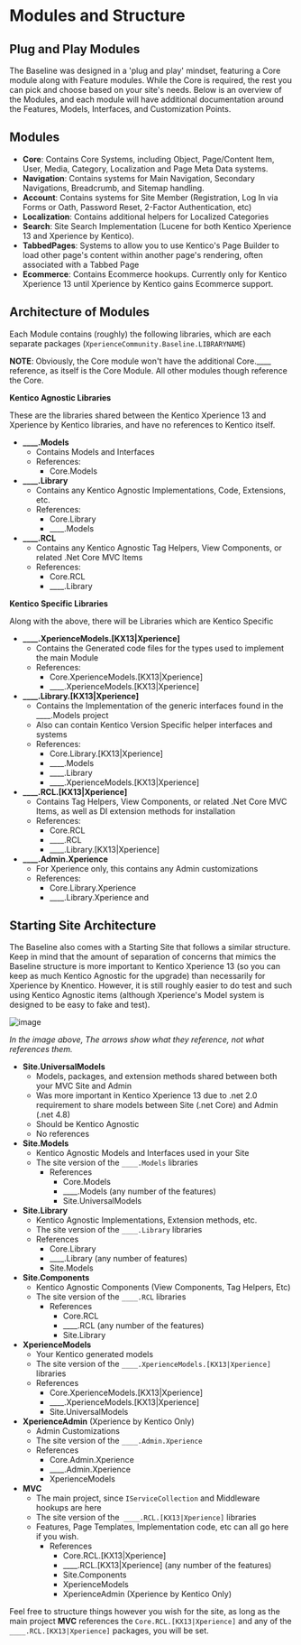 # Modules and Structure

## Plug and Play Modules

The Baseline was designed in a 'plug and play' mindset, featuring a Core module along with Feature modules.  While the Core is required, the rest you can pick and choose based on your site's needs.  Below is an overview of the Modules, and each module will have additional documentation around the Features, Models, Interfaces, and Customization Points.

## Modules

- **Core**: Contains Core Systems, including Object, Page/Content Item, User, Media, Category, Localization and Page Meta Data systems.
- **Navigation**: Contains systems for Main Navigation, Secondary Navigations, Breadcrumb, and Sitemap handling.
- **Account**: Contains systems for Site Member (Registration, Log In via Forms or Oath, Password Reset, 2-Factor Authentication, etc)
- **Localization**: Contains additional helpers for Localized Categories
- **Search**: Site Search Implementation (Lucene for both Kentico Xperience 13 and Xperience by Kentico).
- **TabbedPages**: Systems to allow you to use Kentico's Page Builder to load other page's content within another page's rendering, often associated with a Tabbed Page
- **Ecommerce**: Contains Ecommerce hookups.  Currently only for Kentico Xperience 13 until Xperience by Kentico gains Ecommerce support.

## Architecture of Modules
Each Module contains (roughly) the following libraries, which are each separate packages (`XperienceCommunity.Baseline.LIBRARYNAME`)

**NOTE**: Obviously, the Core module won't have the additional Core.____ reference, as itself is the Core Module.  All other modules though reference the Core.

**Kentico Agnostic Libraries**

These are the libraries shared between the Kentico Xperience 13 and Xperience by Kentico libraries, and have no references to Kentico itself.

- **____.Models**
  -  Contains Models and Interfaces
  - References:
    - Core.Models
- **____.Library**
  - Contains any Kentico Agnostic Implementations, Code, Extensions, etc.
  - References:
    - Core.Library
    - ____.Models
- **____.RCL**
  - Contains any Kentico Agnostic Tag Helpers, View Components, or related .Net Core MVC Items
  - References:
    - Core.RCL
    - ____.Library

**Kentico Specific Libraries**

Along with the above, there will be Libraries which are Kentico Specific

- **____.XperienceModels.[KX13|Xperience]**
  - Contains the Generated code files for the types used to implement the main Module
  - References:
    - Core.XperienceModels.[KX13|Xperience]
    - ____.XperienceModels.[KX13|Xperience]
- **____.Library.[KX13|Xperience]**
  - Contains the Implementation of the generic interfaces found in the ____.Models project
  - Also can contain Kentico Version Specific helper interfaces and systems
  - References:
    - Core.Library.[KX13|Xperience]
    - ____.Models
    - ____.Library
    - ____.XperienceModels.[KX13|Xperience]
- **____.RCL.[KX13|Xperience]**
  - Contains Tag Helpers, View Components, or related .Net Core MVC Items, as well as DI extension methods for installation
  - References:
    - Core.RCL
    - ____.RCL
    - ____.Library.[KX13|Xperience]    
- **____.Admin.Xperience**
  - For Xperience only, this contains any Admin customizations
  - References:
    - Core.Library.Xperience
    - ____.Library.Xperience and 

## Starting Site Architecture

The Baseline also comes with a Starting Site that follows a similar structure.  Keep in mind that the amount of separation of concerns that mimics the Baseline structure is more important to Kentico Xperience 13 (so you can keep as much Kentico Agnostic for the upgrade) than necessarily for Xperience by Knentico.  However, it is still roughly easier to do test and such using Kentico Agnostic items (although Xperience's Model system is designed to be easy to fake and test).


![image](images/KX13-XbyK-Structure.png)

*In the image above, The arrows show what they reference, not what references them.*

- **Site.UniversalModels**
  - Models, packages, and extension methods shared between both your MVC Site and Admin
  - Was more important in Kentico Xperience 13 due to .net 2.0 requirement to share models between Site (.net Core) and Admin (.net 4.8)
  - Should be Kentico Agnostic
  - No references
- **Site.Models**
  - Kentico Agnostic Models and Interfaces used in your Site
  - The site version of the `____.Models` libraries
    - References
      - Core.Models
      - ____.Models (any number of the features)
      - Site.UniversalModels
- **Site.Library**
  - Kentico Agnostic Implementations, Extension methods, etc.
  - The site version of the `____.Library` libraries
  - References
    - Core.Library
    - ____.Library (any number of features)
    - Site.Models
- **Site.Components**
  - Kentico Agnostic Components (View Components, Tag Helpers, Etc)
  - The site version of the `____.RCL` libraries
    - References
      - Core.RCL
      - ____.RCL (any number of the features)
      - Site.Library
- **XperienceModels**
  - Your Kentico generated models
  - The site version of the `____.XperienceModels.[KX13|Xperience]` libraries
  - References
    - Core.XperienceModels.[KX13|Xperience]
    - ____.XperienceModels.[KX13|Xperience]
    - Site.UniversalModels
- **XperienceAdmin** (Xperience by Kentico Only)
  - Admin Customizations
  - The site version of the `____.Admin.Xperience`
  - References
    - Core.Admin.Xperience
    - ____.Admin.Xperience
    - XperienceModels
- **MVC**
  - The main project, since `IServiceCollection` and Middleware hookups are here
  - The site version of the` ____.RCL.[KX13|Xperience]` libraries
  - Features, Page Templates, Implementation code, etc can all go here if you wish.
    - References
      - Core.RCL.[KX13|Xperience]
      - ____.RCL.[KX13|Xperience] (any number of the features)
      - Site.Components
      - XperienceModels
      - XperienceAdmin (Xperience by Kentico Only)
    
Feel free to structure things however you wish for the site, as long as the main project **MVC** references the `Core.RCL.[KX13|Xperience]` and any of the `____.RCL.[KX13|Xperience]` packages, you will be set.